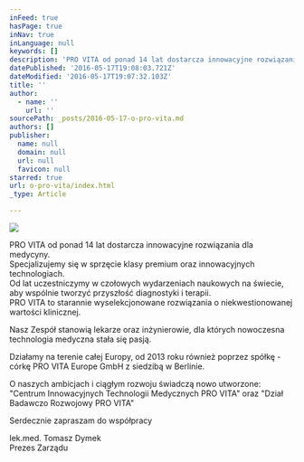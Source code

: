 ```yaml
---
inFeed: true
hasPage: true
inNav: true
inLanguage: null
keywords: []
description: 'PRO VITA od ponad 14 lat dostarcza innowacyjne rozwiązania dla medycyny.Specjalizujemy się w sprzęcie klasy premium oraz innowacyjnych technologiach.Od lat uczestniczymy w czołowych wydarzeniach naukowych na świecie, aby wspólnie tworzyć przyszłość diagnostyki i terapii.PRO VITA to starannie wyselekcjonowane rozwiązania o niekwestionowanej wartości klinicznej.'
datePublished: '2016-05-17T19:08:03.721Z'
dateModified: '2016-05-17T19:07:32.103Z'
title: ''
author:
  - name: ''
    url: ''
sourcePath: _posts/2016-05-17-o-pro-vita.md
authors: []
publisher:
  name: null
  domain: null
  url: null
  favicon: null
starred: true
url: o-pro-vita/index.html
_type: Article

---
```

![](https://the-grid-user-content.s3-us-west-2.amazonaws.com/e6903539-376a-4f31-b8f9-96cfdf46a920.png)

PRO VITA od ponad 14 lat dostarcza innowacyjne rozwiązania dla medycyny.  
Specjalizujemy się w sprzęcie klasy premium oraz innowacyjnych technologiach.  
Od lat uczestniczymy w czołowych wydarzeniach naukowych na świecie, aby wspólnie tworzyć przyszłość diagnostyki i terapii.  
PRO VITA to starannie wyselekcjonowane rozwiązania o niekwestionowanej wartości klinicznej.

Nasz Zespół stanowią lekarze oraz inżynierowie, dla których nowoczesna technologia medyczna stała się pasją.

Działamy na terenie całej Europy, od 2013 roku również poprzez spółkę - córkę PRO VITA Europe GmbH z siedzibą w Berlinie.

O naszych ambicjach i ciągłym rozwoju świadczą nowo utworzone:  
"Centrum Innowacyjnych Technologii Medycznych PRO VITA" oraz "Dział Badawczo Rozwojowy PRO VITA"

Serdecznie zapraszam do współpracy

lek.med. Tomasz Dymek  
Prezes Zarządu